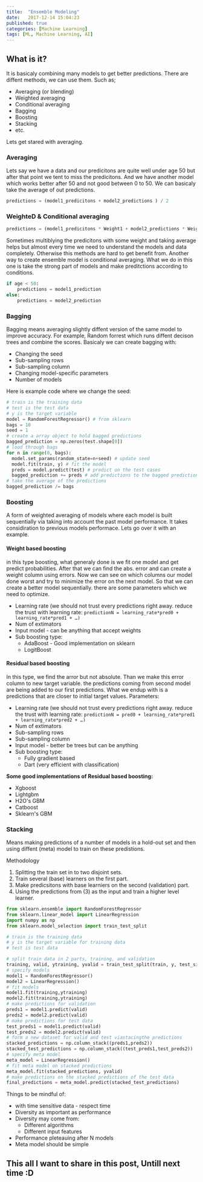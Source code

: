 ```yaml
---
title:  "Ensemble Modeling"
date:   2017-12-14 15:04:23
published: true 
categories: [Machine Learning]
tags: [ML, Machine Learning, AI]
---
```


## What is it? 

It is basicaly combining many models to get better predictions. There are diffent methods, we can use them. Such as; 

* Averaging (or blending)
* Weighted averaging 
* Conditional averaging 
* Bagging 
* Boosting 
* Stacking 
* etc.

Lets get stared with averaging. 

### Averaging 

Lets say we have a data and our predicitons are quite well under age 50 but after that point we tent to miss the predicitons. And we have another model which works better after 50 and not good between 0 to 50. We can basicaly take the average of out predictions.  

```python
predictions = (model1_predicitons + model2_predictions ) / 2 
```

### WeighteD & Conditional averaging 

``` python
predictions = (model1_predicitons * Weight1 + model2_predictions * Weight2 ) / 2 
```

Sometimes multiblying the predicitons with some weight and taking average helps but almost every time we need to understand the models and data completely. Otherwise this methods are hard to get benefit from. Another way to create ensemble model is conditional averaging. What we do in this one is take the strong part of models and make preditctions according to conditions.

``` python
if age < 50:
	predictions = model1_prediction
else:
	predictions = model2_prediction
```

### Bagging

Bagging means averaging slightly diffent version of the same model to improve accuracy. For example, Random forrest which runs diffent decison trees and combine the scores. Basicaly we can create bagging with:

* Changing the seed
* Sub-sampling rows 
* Sub-sampling column 
* Changing model-specific parameters
* Number of models 

Here is example code where we change the seed:

```python
# train is the training data
# test is the test data
# y is the target variable 
model = RandomForestRegressor() # from sklearn 
bags = 10
seed = 1
# create a array object to hold bagged predictions 
bagged_prediction = np.zeros(test.shape[0])
# lood through bags 
for n in range(0, bags):
  model.set_params(random_state=n+seed) # update seed
  model.fit(train, y) # fit the model 
  preds = model.predict(test) # predict on the test cases
  bagged_prediction += preds # add predictions to the bagged predictions 
# take the average of the predictions 
bagged_prediction /= bags  
```

### Boosting 

A form of weighted averaging of models where each model is built sequentially via taking into account the past model performance. It takes considiration to previous models performace. Lets go over it with an example. 

#### Weight based boosting 

in this type boosting, what generaly done is we fit one model and get predict probabilities. After that we can find the abs. error and can create a weight column using errors. Now we can see on which columns our model done worst and try to minimize the error on the next model. So that we can create a better model sequentially. there are some parameters which we need to optimize. 

* Learning rate (we should not trust every predictions right away. reduce the trust with learning rate:  ` predictionN = learning_rate*pred0 + learning_rate*pred1 + …) `
* Num of extimators 
* Input model - can be anything that accept weights 
* Sub boosting type: 
  * AdaBoost - Good implementation on sklearn
  * LogitBoost

#### Residual based boosting 

In this type, we find the arror but not absolute. Than we make this error column to new target variable. the predictions coming from second model are being added to our first predictions. What we endup with is a predictions that are closer to initial target values. Parameters:

* Learning rate (we should not trust every predictions right away. reduce the trust with learning rate:  ` predictionN = pred0 + learning_rate*pred1 + learning_rate*pred2 + …) `
* Num of extimators 
* Sub-sampling rows 
* Sub-sampling column 
* Input model - better be trees but can be anything 
* Sub boosting type: 
  * Fully gradient based 
  * Dart (very efficient with classification)

**Some good implementations of Residual based boosting:**

* Xgboost
* Lightgbm
* H2O's GBM
* Catboost
* Sklearn's GBM

### Stacking 

Means making predictions of a number of models in a hold-out set and then using diffent (meta) model to train on these predistions. 

Methodology 

1. Splitting the train set in to two disjoint sets.
2. Train several (base) learners on the first part. 
3. Make predicsitons with base learniers on the second (validation) part.
4. Using the predictions from (3) as the input and train a higher level learner.

```python
from sklearn.ensemble import RandomForestRegressor
from sklearn.linear_model import LinearRegression
import numpy as np 
from sklearn.model_selection import train_test_split

# train is the training data
# y is the target variable for training data
# test is test data

# split train data in 2 parts, training, and validation
training, valid, ytraining, yvalid = train_test_split(train, y, test_size=.5)
# specify models 
model1 = RandomForestRegressor()
model2 = LinearRegression()
# fit models
model1.fit(training,ytraining)
model2.fit(training,ytraining)
# make predictions for validation
preds1 = model1.predict(valid)
preds2 = model2.predict(valid)
# make predictions for test data
test_preds1 = model1.predict(valid)
test_preds2 = model2.predict(valid)
# form a new dataset for valid and test viastacingthe predictions 
stacked_predictions = np.column_stack((preds1,preds2))
stacked_test_predictions = np.column_stack((test_preds1,test_preds2))
# specify meta model 
meta_model = LinearRegression()
# fit meta model on stacked predictions
meta_model.fit(stacked_predictions, yvalid)
# make predictions on the stacked predictions of the test data 
final_predictions = meta_model.predict(stacked_test_predictions)

```



Things to be mindful of:

* with time sensitive data - respect time
* Diversity as important as performance
* Diversity may come from:
  * Different algorithms
  * Different input features 
* Performance pleteauing after N models
* Meta model should be simple 



## This all I want to share in this post, Untill next time :D





